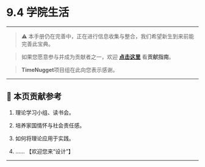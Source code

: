 # 9.4 学院生活

---

> ⚠️ 本手册仍在完善中，正在进行信息收集与整合，我们希望新生到来前能完善此宝典。  

> 如果您愿意参与并成为贡献者之一，欢迎 **[点击这里](/CONTRIBUTING.md)** 看**贡献指南**。

> **TimeNugget**项目组在此向您表示感谢。

---

## 📌 本页贡献参考

1. 理论学习小组、读书会。

2. 培养家国情怀与社会责任感。

3. 如何将理论应用于实践。

4. ……  【欢迎您来“设计”】

---
